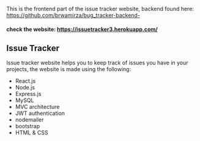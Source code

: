 This is the frontend part of the issue tracker website, 
backend found here: https://github.com/brwamirza/bug_tracker-backend-

#### check the website: https://issuetracker3.herokuapp.com/

## Issue Tracker
Issue tracker website helps you to keep track of issues you have in your projects, the website is made using the following:
* React.js
* Node.js
* Express.js
* MySQL
* MVC architecture
* JWT authentication
* nodemailer
* bootstrap
* HTML & CSS
